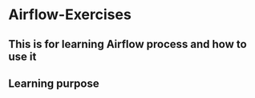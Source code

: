 # Airflow-Exercises
## This is for learning Airflow process and how to use it
## Learning purpose
 
